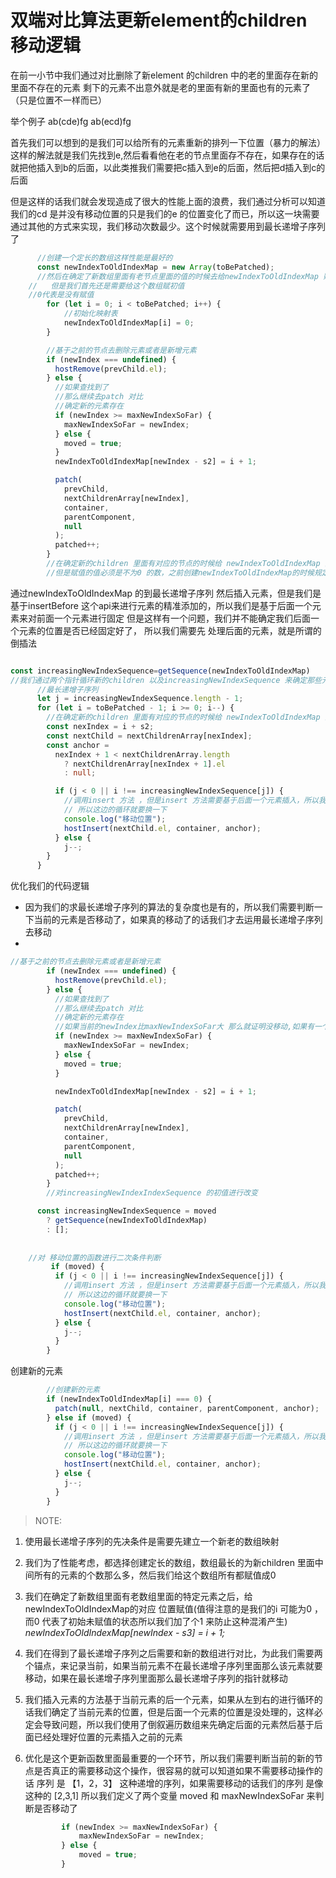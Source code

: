 # 双端对比算法更新element的children 移动逻辑

在前一小节中我们通过对比删除了新element 的children 中的老的里面存在新的里面不存在的元素
剩下的元素不出意外就是老的里面有新的里面也有的元素了（只是位置不一样而已）

举个例子 
ab(cde)fg
ab(ecd)fg

首先我们可以想到的是我们可以给所有的元素重新的排列一下位置（暴力的解法）
这样的解法就是我们先找到e,然后看看他在老的节点里面存不存在，如果存在的话就把他插入到b的后面，以此类推我们需要把c插入到e的后面，然后把d插入到c的后面

但是这样的话我们就会发现造成了很大的性能上面的浪费，我们通过分析可以知道我们的cd 是并没有移动位置的只是我们的e 的位置变化了而已，所以这一块需要通过其他的方式来实现，我们移动次数最少。这个时候就需要用到最长递增子序列了

```typescript
      //创建一个定长的数组这样性能是最好的
      const newIndexToOldIndexMap = new Array(toBePatched);
      //然后在确定了新数组里面有老节点里面的值的时候去给newIndexToOldIndexMap 赋值 上面的例子就应该是 234 =》342  
    //   但是我们首先还是需要给这个数组赋初值
    //0代表是没有赋值
        for (let i = 0; i < toBePatched; i++) {
            //初始化映射表
            newIndexToOldIndexMap[i] = 0;
        }

        //基于之前的节点去删除元素或者是新增元素
        if (newIndex === undefined) {
          hostRemove(prevChild.el);
        } else {
          //如果查找到了
          //那么继续去patch 对比
          //确定新的元素存在
          if (newIndex >= maxNewIndexSoFar) {
            maxNewIndexSoFar = newIndex;
          } else {
            moved = true;
          }
          newIndexToOldIndexMap[newIndex - s2] = i + 1;

          patch(
            prevChild,
            nextChildrenArray[newIndex],
            container,
            parentComponent,
            null
          );
          patched++;
        }
        //在确定新的children 里面有对应的节点的时候给 newIndexToOldIndexMap 的对应位置赋值
        //但是赋值的值必须是不为0 的数，之前创建newIndexToOldIndexMap的时候规定的0 是未赋值的情况所以在这里为了不混淆就让 i+1
```

通过newIndexToOldIndexMap 的到最长递增子序列
然后插入元素，但是我们是基于insertBefore 这个api来进行元素的精准添加的，所以我们是基于后面一个元素来对前面一个元素进行固定
但是这样有一个问题，我们并不能确定我们后面一个元素的位置是否已经固定好了， 所以我们需要先 处理后面的元素，就是所谓的倒插法

```typescript

const increasingNewIndexSequence=getSequence(newIndexToOldIndexMap)
//我们通过两个指针循环新的children 以及increasingNewIndexSequence 来确定那些元素是需要移动的
      //最长递增子序列
      let j = increasingNewIndexSequence.length - 1;
      for (let i = toBePatched - 1; i >= 0; i--) {
        //在确定新的children 里面有对应的节点的时候给 newIndexToOldIndexMap 的对应位置赋值
        const nexIndex = i + s2;
        const nextChild = nextChildrenArray[nexIndex];
        const anchor =
          nexIndex + 1 < nextChildrenArray.length
            ? nextChildrenArray[nexIndex + 1].el
            : null;

          if (j < 0 || i !== increasingNewIndexSequence[j]) {
            //调用insert 方法 ，但是insert 方法需要基于后面一个元素插入，所以我们需要先把后面的元素先确定好然后再插入前面的元素
            // 所以这边的循环就要换一下
            console.log("移动位置");
            hostInsert(nextChild.el, container, anchor);
          } else {
            j--;
        }
      }
```

优化我们的代码逻辑

- 因为我们的求最长递增子序列的算法的复杂度也是有的，所以我们需要判断一下当前的元素是否移动了，如果真的移动了的话我们才去运用最长递增子序列去移动
- 

```typescript
//基于之前的节点去删除元素或者是新增元素
        if (newIndex === undefined) {
          hostRemove(prevChild.el);
        } else {
          //如果查找到了
          //那么继续去patch 对比
          //确定新的元素存在
          //如果当前的newIndex比maxNewIndexSoFar大 那么就证明没移动,如果有一个是小于前一个的，那么就移动了
          if (newIndex >= maxNewIndexSoFar) {
            maxNewIndexSoFar = newIndex;
          } else {
            moved = true;
          }

          newIndexToOldIndexMap[newIndex - s2] = i + 1;

          patch(
            prevChild,
            nextChildrenArray[newIndex],
            container,
            parentComponent,
            null
          );
          patched++;
        }
        //对increasingNewIndexIndexSequence 的初值进行改变

      const increasingNewIndexSequence = moved
        ? getSequence(newIndexToOldIndexMap)
        : [];
    
    
    //对 移动位置的函数进行二次条件判断
         if (moved) {
          if (j < 0 || i !== increasingNewIndexSequence[j]) {
            //调用insert 方法 ，但是insert 方法需要基于后面一个元素插入，所以我们需要先把后面的元素先确定好然后再插入前面的元素
            // 所以这边的循环就要换一下
            console.log("移动位置");
            hostInsert(nextChild.el, container, anchor);
          } else {
            j--;
          }
        }
```

创建新的元素

```typescript
        //创建新的元素
        if (newIndexToOldIndexMap[i] === 0) {
          patch(null, nextChild, container, parentComponent, anchor);
        } else if (moved) {
          if (j < 0 || i !== increasingNewIndexSequence[j]) {
            //调用insert 方法 ，但是insert 方法需要基于后面一个元素插入，所以我们需要先把后面的元素先确定好然后再插入前面的元素
            // 所以这边的循环就要换一下
            console.log("移动位置");
            hostInsert(nextChild.el, container, anchor);
          } else {
            j--;
          }
        }
```

> NOTE:

1. 使用最长递增子序列的先决条件是需要先建立一个新老的数组映射
2. 我们为了性能考虑，都选择创建定长的数组，数组最长的为新children 里面中间所有的元素的个数那么多，然后我们给这个数组所有都赋值成0
3. 我们在确定了新数组里面有老数组里面的特定元素之后，给newIndexToOldIndexMap的对应 位置赋值(值得注意的是我们的i 可能为0 ，而0 代表了初始未赋值的状态所以我们加了个1 来防止这种混淆产生)
*newIndexToOldIndexMap[newIndex - s3] = i + 1;*
4. 我们在得到了最长递增子序列之后需要和新的数组进行对比，为此我们需要两个锚点，来记录当前，如果当前元素不在最长递增子序列里面那么该元素就要移动，如果在最长递增子序列里面那么最长递增子序列的指针就移动
5. 我们插入元素的方法基于当前元素的后一个元素，如果从左到右的进行循环的话我们确定了当前元素的位置，但是后面一个元素的位置是没处理的，这样必定会导致问题，所以我们使用了倒叙遍历数组来先确定后面的元素然后基于后面已经处理好位置的元素插入之前的元素 
6. 优化是这个更新函数里面最重要的一个环节，所以我们需要判断当前的新的节点是否真正的需要移动这个操作，很容易的就可以知道如果不需要移动操作的话 序列 是 【1，2，3】 这种递增的序列，如果需要移动的话我们的序列 是像这种的 [2,3,1] 所以我们定义了两个变量 moved 和 maxNewIndexSoFar 来判断是否移动了

    ```typescript
            if (newIndex >= maxNewIndexSoFar) {
                maxNewIndexSoFar = newIndex;
            } else {
                moved = true;
            }
    ```

